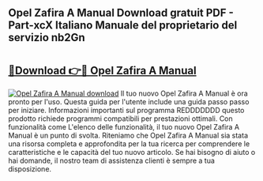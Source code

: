 ## Opel Zafira A Manual Download gratuit PDF - Part-xcX Italiano Manuale del proprietario del servizio nb2Gn

# <h2><a href="http://dfa3qp.blite.top/?on=Opel+Zafira+A+Manual">🔗Download 👉🔴 Opel Zafira A Manual</a></h2>

[![Opel Zafira A Manual download](https://i.imgur.com/lujVjoI.png)](http://dfa3qp.blite.top/?on=Opel+Zafira+A+Manual)
Il tuo nuovo Opel Zafira A Manual è ora pronto per l'uso. Questa guida per l'utente include una guida passo passo per iniziare. Informazioni importanti sul programma REDDDDDDD questo prodotto richiede programmi compatibili per prestazioni ottimali. Con funzionalità come L'elenco delle funzionalità, il tuo nuovo Opel Zafira A Manual è un punto di svolta. Riteniamo che Opel Zafira A Manual sia stata una risorsa completa e approfondita per la tua ricerca per comprendere le caratteristiche e le capacità del tuo nuovo articolo. Se hai bisogno di aiuto o hai domande, il nostro team di assistenza clienti è sempre a tua disposizione.

